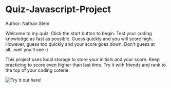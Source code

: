 # Quiz-Javascript-Project
Author: Nathan Stein

Welcome to my quiz. Click the start button to begin. Test your coding knowledge as fast as possible. Guess quickly and you will score high. However, guess too quickly and your score goes down. Don't guess at all...well you'll see :)

This project uses local storage to store your initials and your score. Keep practicing to score even higher than last time. Try it with friends and rank to the top of your coding coterie. 



![Try it out here!]()